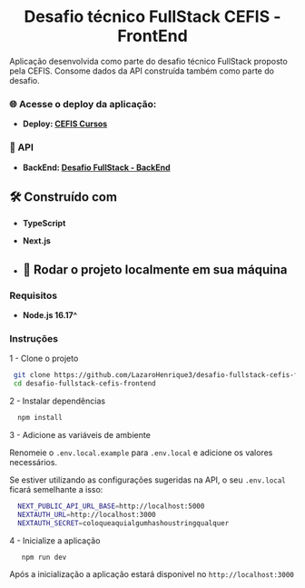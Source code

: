 <p align="center">
  <h1 align="center">Desafio técnico FullStack CEFIS - FrontEnd</h1>
</p>

Aplicação desenvolvida como parte do desafio técnico FullStack proposto pela CEFIS. Consome dados da API construída também como parte do desafio.

### 🌐 Acesse o deploy da aplicação: 
* **Deploy: <a href="https://desafio-fullstack-cefis-frontend.vercel.app/">CEFIS Cursos</a>**

### 👀 API 
* **BackEnd: <a href="https://github.com/LazaroHenrique3/desafio-fullstack-cefis-api/tree/main">Desafio FullStack - BackEnd</a>**

## 🛠️ Construído com

* **TypeScript**
* **Next.js**

* ##  🚀 Rodar o projeto localmente em sua máquina

### Requisitos

* **Node.js 16.17^**

### Instruções

1 - Clone o projeto 
  ```sh
   git clone https://github.com/LazaroHenrique3/desafio-fullstack-cefis-frontend.git
   cd desafio-fullstack-cefis-frontend
   ```

2 - Instalar dependências
 ```sh
   npm install
   ```

3 - Adicione as variáveis de ambiente

Renomeie o `.env.local.example` para `.env.local` e adicione os valores necessários.

Se estiver utilizando as configurações sugeridas na API, o seu `.env.local` ficará semelhante a isso:
 ```sh
   NEXT_PUBLIC_API_URL_BASE=http://localhost:5000
   NEXTAUTH_URL=http://localhost:3000
   NEXTAUTH_SECRET=coloqueaquialgumhashoustringqualquer
   ```

4 - Inicialize a aplicação
```sh
   npm run dev
   ```

Após a inicialização a aplicação estará disponivel no `http://localhost:3000`

